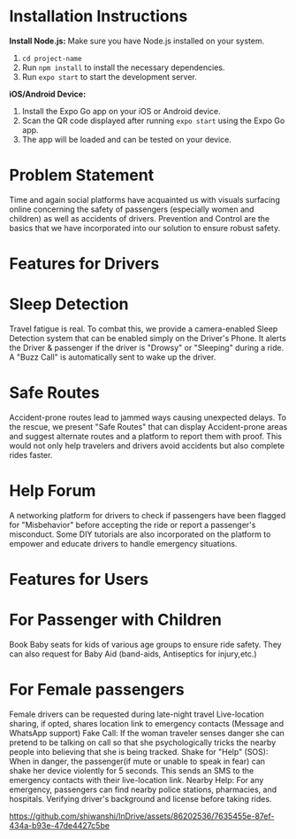 # Installation Instructions

**Install Node.js:** Make sure you have Node.js installed on your system.

1. `cd project-name`
2. Run `npm install` to install the necessary dependencies.
3. Run `expo start` to start the development server.

**iOS/Android Device:**

1. Install the Expo Go app on your iOS or Android device.
2. Scan the QR code displayed after running `expo start` using the Expo Go app.
3. The app will be loaded and can be tested on your device.

# Problem Statement
Time and again social platforms have acquainted us with visuals surfacing online concerning the safety of passengers (especially women and children) as well as accidents of drivers.
Prevention and Control are the basics that we have incorporated into our solution to ensure robust safety.

# Features for Drivers
# Sleep Detection
Travel fatigue is real. To combat this, we provide a camera-enabled Sleep Detection system that can be enabled simply on the Driver's Phone. It alerts the Driver & passenger if the driver is "Drowsy" or "Sleeping" during a ride. A "Buzz Call" is automatically sent to wake up the driver.

# Safe Routes
Accident-prone routes lead to jammed ways causing unexpected delays. To the rescue, we present "Safe Routes" that can display Accident-prone areas and suggest alternate routes and a platform to report them with proof. This would not only help travelers and drivers avoid accidents but also complete rides faster.

# Help Forum
A networking platform for drivers to check if passengers have been flagged for "Misbehavior" before accepting the ride or report a passenger's misconduct. Some DIY tutorials are also incorporated on the platform to empower and educate drivers to handle emergency situations.

# Features for Users
# For Passenger with Children
Book Baby seats for kids of various age groups to ensure ride safety. They can also request for Baby Aid (band-aids, Antiseptics for injury,etc.)

# For Female passengers
Female drivers can be requested during late-night travel
Live-location sharing, if opted, shares location link to emergency contacts (Message and WhatsApp support)
Fake Call: If the woman traveler senses danger she can pretend to be talking on call so that she psychologically tricks the nearby people into believing that she is being tracked.
Shake for "Help" (SOS): When in danger, the passenger(if mute or unable to speak in fear) can shake her device violently for 5 seconds. This sends an SMS to the emergency contacts with their live-location link.
Nearby Help: For any emergency, passengers can find nearby police stations, pharmacies, and hospitals.
Verifying driver's background and license before taking rides.


https://github.com/shiwanshi/InDrive/assets/86202536/7635455e-87ef-434a-b93e-47de4427c5be


